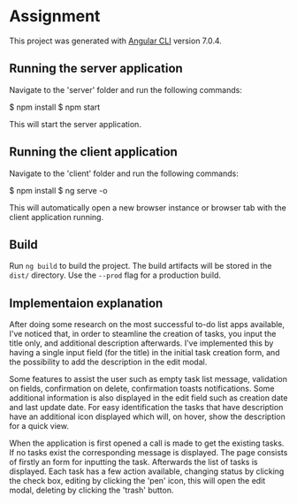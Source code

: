 # Assignment

This project was generated with [Angular CLI](https://github.com/angular/angular-cli) version 7.0.4.

## Running the server application

Navigate to the 'server' folder and run the following commands:

$ npm install
$ npm start

This will start the server application.

## Running the client application

Navigate to the 'client' folder and run the following commands:

$ npm install
$ ng serve -o

This will automatically open a new browser instance or browser tab with the client application running.

## Build

Run `ng build` to build the project. The build artifacts will be stored in the `dist/` directory. Use the `--prod` flag for a production build.

## Implementaion explanation

After doing some research on the most successful to-do list apps available, I've noticed that, in order to
steamline the creation of tasks, you input the title only, and additional description afterwards. I've implemented this by having a single input field (for the title) in the initial task creation form, and the possibility to add the description in the edit modal.

Some features to assist the user such as empty task list message, validation on fields, confirmation on delete, confirmation toasts notifications. Some additional information is also displayed in the edit field such as creation date and last update date. For easy identification the tasks that have description have an additional icon displayed which will, on hover, show the description for a quick view.

When the application is first opened a call is made to get the existing tasks. If no tasks exist the corresponding message is displayed. The page consists of firstly an form for inputting the task. Afterwards the list of tasks is displayed. Each task has a few action available, changing status by clicking the check box, editing by clicking the 'pen' icon, this will open the edit modal, deleting by clicking the 'trash' button.
